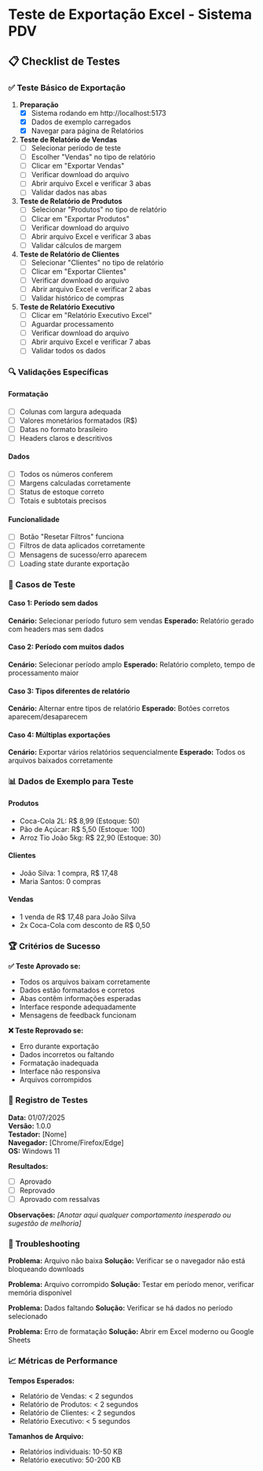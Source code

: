 # Teste de Exportação Excel - Sistema PDV

## 📋 Checklist de Testes

### ✅ Teste Básico de Exportação

1. **Preparação**
   - [x] Sistema rodando em http://localhost:5173
   - [x] Dados de exemplo carregados
   - [x] Navegar para página de Relatórios

2. **Teste de Relatório de Vendas**
   - [ ] Selecionar período de teste
   - [ ] Escolher "Vendas" no tipo de relatório
   - [ ] Clicar em "Exportar Vendas"
   - [ ] Verificar download do arquivo
   - [ ] Abrir arquivo Excel e verificar 3 abas
   - [ ] Validar dados nas abas

3. **Teste de Relatório de Produtos**
   - [ ] Selecionar "Produtos" no tipo de relatório
   - [ ] Clicar em "Exportar Produtos"
   - [ ] Verificar download do arquivo
   - [ ] Abrir arquivo Excel e verificar 3 abas
   - [ ] Validar cálculos de margem

4. **Teste de Relatório de Clientes**
   - [ ] Selecionar "Clientes" no tipo de relatório
   - [ ] Clicar em "Exportar Clientes"
   - [ ] Verificar download do arquivo
   - [ ] Abrir arquivo Excel e verificar 2 abas
   - [ ] Validar histórico de compras

5. **Teste de Relatório Executivo**
   - [ ] Clicar em "Relatório Executivo Excel"
   - [ ] Aguardar processamento
   - [ ] Verificar download do arquivo
   - [ ] Abrir arquivo Excel e verificar 7 abas
   - [ ] Validar todos os dados

### 🔍 Validações Específicas

#### Formatação
- [ ] Colunas com largura adequada
- [ ] Valores monetários formatados (R$)
- [ ] Datas no formato brasileiro
- [ ] Headers claros e descritivos

#### Dados
- [ ] Todos os números conferem
- [ ] Margens calculadas corretamente
- [ ] Status de estoque correto
- [ ] Totais e subtotais precisos

#### Funcionalidade
- [ ] Botão "Resetar Filtros" funciona
- [ ] Filtros de data aplicados corretamente
- [ ] Mensagens de sucesso/erro aparecem
- [ ] Loading state durante exportação

### 🧪 Casos de Teste

#### Caso 1: Período sem dados
**Cenário:** Selecionar período futuro sem vendas
**Esperado:** Relatório gerado com headers mas sem dados

#### Caso 2: Período com muitos dados
**Cenário:** Selecionar período amplo
**Esperado:** Relatório completo, tempo de processamento maior

#### Caso 3: Tipos diferentes de relatório
**Cenário:** Alternar entre tipos de relatório
**Esperado:** Botões corretos aparecem/desaparecem

#### Caso 4: Múltiplas exportações
**Cenário:** Exportar vários relatórios sequencialmente
**Esperado:** Todos os arquivos baixados corretamente

### 📊 Dados de Exemplo para Teste

#### Produtos
- Coca-Cola 2L: R$ 8,99 (Estoque: 50)
- Pão de Açúcar: R$ 5,50 (Estoque: 100)
- Arroz Tio João 5kg: R$ 22,90 (Estoque: 30)

#### Clientes
- João Silva: 1 compra, R$ 17,48
- Maria Santos: 0 compras

#### Vendas
- 1 venda de R$ 17,48 para João Silva
- 2x Coca-Cola com desconto de R$ 0,50

### 🏆 Critérios de Sucesso

**✅ Teste Aprovado se:**
- Todos os arquivos baixam corretamente
- Dados estão formatados e corretos
- Abas contêm informações esperadas
- Interface responde adequadamente
- Mensagens de feedback funcionam

**❌ Teste Reprovado se:**
- Erro durante exportação
- Dados incorretos ou faltando
- Formatação inadequada
- Interface não responsiva
- Arquivos corrompidos

### 📝 Registro de Testes

**Data:** 01/07/2025  
**Versão:** 1.0.0  
**Testador:** [Nome]  
**Navegador:** [Chrome/Firefox/Edge]  
**OS:** Windows 11  

**Resultados:**
- [ ] Aprovado
- [ ] Reprovado
- [ ] Aprovado com ressalvas

**Observações:**
_[Anotar aqui qualquer comportamento inesperado ou sugestão de melhoria]_

### 🔧 Troubleshooting

**Problema:** Arquivo não baixa
**Solução:** Verificar se o navegador não está bloqueando downloads

**Problema:** Arquivo corrompido
**Solução:** Testar em período menor, verificar memória disponível

**Problema:** Dados faltando
**Solução:** Verificar se há dados no período selecionado

**Problema:** Erro de formatação
**Solução:** Abrir em Excel moderno ou Google Sheets

### 📈 Métricas de Performance

**Tempos Esperados:**
- Relatório de Vendas: < 2 segundos
- Relatório de Produtos: < 2 segundos  
- Relatório de Clientes: < 2 segundos
- Relatório Executivo: < 5 segundos

**Tamanhos de Arquivo:**
- Relatórios individuais: 10-50 KB
- Relatório executivo: 50-200 KB
